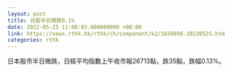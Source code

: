```yaml
---
layout: post
title: 日股半日微跌0.1%
date: 2022-05-25 11:00:03.000000000 +08:00
link: https://news.rthk.hk/rthk/ch/component/k2/1650056-20220525.htm
categories: rthk
---
```


日本股市半日微跌，日經平均指數上午收市報26713點，跌35點，跌幅0.13%。
